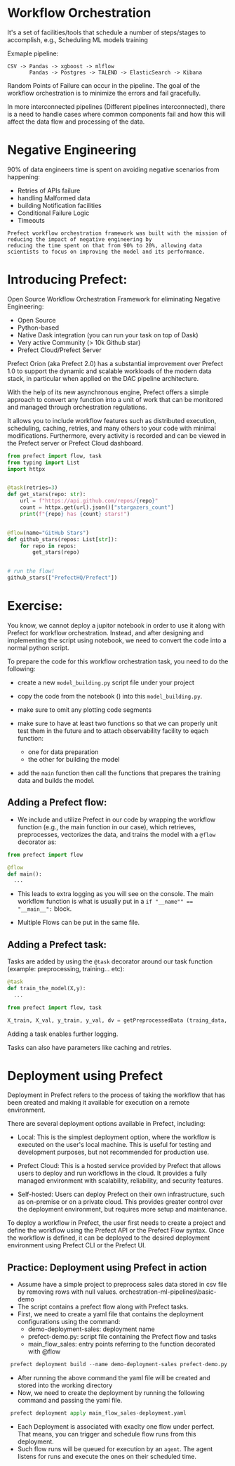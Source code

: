 # Workflow Orchestration

It's a set of facilities/tools that schedule a number of steps/stages to accomplish, e.g.,  Scheduling ML models training

Exmaple pipeline: 
```
CSV -> Pandas -> xgboost -> mlflow
       Pandas -> Postgres -> TALEND -> ElasticSearch -> Kibana
```
Random Points of Failure can occur in the pipeline. The goal of the workflow orchestration is to minimize the errors and fail
gracefully.

In more interconnected pipelines (Different pipelines interconnected), there is a need to handle cases where common components fail and how this will affect the data flow
and processing of the data.

# Negative Engineering
90% of data engineers time is spent on avoiding negative scenarios from happening:
+ Retries of APIs failure
+ handling Malformed data
+ building Notification facilities
+ Conditional Failure Logic
+ Timeouts

```
Prefect workflow orchestration framework was built with the mission of reducing the impact of negative engineering by 
reducing the time spent on that from 90% to 20%, allowing data scientists to focus on improving the model and its performance.
```



# Introducing Prefect:
Open Source Workflow Orchestration Framework for eliminating Negative Engineering:
+ Open Source
+ Python-based
+ Native Dask integration  (you can run your task on top of Dask)
+ Very active Community  (> 10k Github star)
+ Prefect Cloud/Prefect Server

Prefect Orion (aka Prefect 2.0) has a substantial improvement over Prefect 1.0 to support the dynamic and scalable workloads  of the modern data stack,
in particular when applied on the DAC pipeline architecture.


With the help of its new asynchronous engine, Prefect offers a simple approach to convert any function into a unit of work that can be monitored and managed through orchestration regulations.

It allows you to include workflow features such as distributed execution, scheduling, caching, retries, and many others to your code with minimal modifications. Furthermore, every activity is recorded and can be viewed in the Prefect server or Prefect Cloud dashboard.


```python
from prefect import flow, task
from typing import List
import httpx


@task(retries=3)
def get_stars(repo: str):
    url = f"https://api.github.com/repos/{repo}"
    count = httpx.get(url).json()["stargazers_count"]
    print(f"{repo} has {count} stars!")


@flow(name="GitHub Stars")
def github_stars(repos: List[str]):
    for repo in repos:
        get_stars(repo)


# run the flow!
github_stars(["PrefectHQ/Prefect"])
```


# Exercise:

You know, we cannot deploy a jupitor notebook in order to use it along with Prefect for workflow orchestration. Instead, and after designing and implementing the script using notebook, we need to convert the code into a normal python script.

To prepare the code for this workflow orchestration task, you need to do the following:
 * create a new `model_building.py` script file under your project
 * copy the code from the notebook () into this `model_building.py`. 
 * make sure to omit any plotting code segments
 * make sure to have at least two functions so that we can properly unit test them in the future and to attach observability facility to eqach function: 
   * one for data preparation
   * the other for building the model

* add the `main` function then call the functions that prepares the training data and builds the model.



## Adding a  Prefect flow:

 * We include and utilize Prefect in our code by wrapping the workflow function (e.g., the main function in our case), which retrieves, preprocesses, vectorizes the data, and trains the model with a `@flow` decorator as:

```python
from prefect import flow

@flow
def main():
  ...
```
 * This leads to extra logging as you will see on the console. The main workflow function is what is usually put in a `if "__name"" == "__main__":` block.

 * Multiple Flows can be put in the same file.

## Adding a Prefect task:


Tasks are added by using the `@task` decorator around our task function (example: preprocessing, training... etc):
```python
@task
def train_the_model(X,y):
  ...
```


```python
from prefect import flow, task

X_train, X_val, y_train, y_val, dv = getPreprocessedData (traing_data, test_data ):
```

Adding a task enables further logging.

Tasks can also have parameters like caching and retries.


# Deployment using Prefect

Deployment in Prefect refers to the process of taking the workflow that has been created and making it available for execution on a remote environment.

There are several deployment options available in Prefect, including:

 * Local: This is the simplest deployment option, where the workflow is executed on the user's local machine. This is useful for testing and development purposes, but not recommended for production use.

 * Prefect Cloud: This is a hosted service provided by Prefect that allows users to deploy and run workflows in the cloud. It provides a fully managed environment with scalability, reliability, and security features.

 * Self-hosted: Users can deploy Prefect on their own infrastructure, such as on-premise or on a private cloud. This provides greater control over the deployment environment, but requires more setup and maintenance.

To deploy a workflow in Prefect, the user first needs to create a project and define the workflow using the Prefect API or the Prefect Flow syntax. Once the workflow is defined, it can be deployed to the desired deployment environment using Prefect CLI or the Prefect UI.

## Practice: Deployment using Prefect in action
 * Assume have a simple project to preprocess sales data stored in csv file by removing rows with null values. orchestration-ml-pipelines\basic-demo
 * The script contains a prefect flow along with Prefect tasks.
 * First, we need to create a yaml file that contains the deployment configurations using the command:
   * demo-deployment-sales: deployment name
   * prefect-demo.py: script file containing the Prefect flow and tasks 
   * main_flow_sales: entry points referring to the function decorated with @flow
```python
 prefect deployment build --name demo-deployment-sales prefect-demo.py:main_flow_sales
```
* After running the above command the yaml file will be created and stored into the working directory
* Now, we need to create the deployment by running the following command and passing the yaml file.
```python
 prefect deployment apply main_flow_sales-deployment.yaml
```
* Each Deployment is associated with exaclty one flow under perfect. That means, you can trigger and schedule flow runs from this deployment.
* Such flow runs will be queued for execution by an `agent`. The agent listens for runs and execute the ones on their scheduled time.





